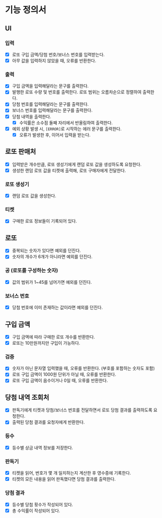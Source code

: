 # 기능 정의서

## UI
### 입력
- [x] 로또 구입 금액/당첨 번호/보너스 번호를 입력받는다.
- [x] 아무 값을 입력하지 않았을 때, 오류를 반환한다.

### 출력
- [x] 구입 금액을 입력해달라는 문구를 출력한다.
- [x] 발행한 로또 수량 및 번호를 출력한다. 로또 범위는 오름차순으로 정렬하여 출력한다.
- [x] 당첨 번호를 입력해달라는 문구를 출력한다.
- [x] 보너스 번호를 입력해달라는 문구를 출력한다.
- [x] 당첨 내역을 출력한다.
  - [x] 수익률은 소수점 둘째 자리에서 반올림하여 출력한다.
- [x] 예외 상황 발생 시, `[ERROR]`로 시작하는 에러 문구를 출력한다.
  - [x] 오류가 발생한 후, 이어서 입력을 받는다.

## 로또 판매처
- [x] 입력받은 개수만큼, 로또 생성기에게 랜덤 로또 값을 생성하도록 요청한다.
- [x] 생성한 랜덤 로또 값을 티켓에 출력해, 로또 구매자에게 전달한다.
### 로또 생성기
- [x] 랜덤 로또 값을 생성한다.
### 티켓
- [x] 구매한 로또 정보들이 기록되어 있다.

## 로또
- [x] 중복되는 숫자가 있다면 예외를 던진다.
- [x] 숫자의 개수가 6개가 아니라면 예외를 던진다.
### 공 (로또를 구성하는 숫자)
- [x] 값의 범위가 1~45를 넘어가면 예외를 던진다.
### 보너스 번호
- [x] 당첨 번호에 이미 존재하는 값이라면 예외를 던진다.

## 구입 금액
- [x] 구입 금액에 따라 구매한 로또 개수를 반환한다.
- [x] 로또는 10만원까지만 구입이 가능하다.
### 검증
- [x] 숫자가 아닌 문자열 입력했을 때, 오류를 반환한다. (부호를 포함하는 숫자도 포함)
- [x] 로또 구입 금액이 1000원 단위가 아닐 때, 오류를 반환한다.
- [x] 로또 구입 금액이 음수이거나 0일 때, 오류를 반환한다.

## 당첨 내역 조회처
- [x] 판독기에게 티켓과 당첨/보너스 번호를 전달하면서 로또 당첨 결과를 출력하도록 요청한다.
- [x] 출력된 당첨 결과를 요청자에게 반환한다.
### 등수
- [x] 등수별 상금 내역 정보를 저장한다.
### 판독기
- [x] 티켓을 읽어, 번호가 몇 개 일치하는지 계산한 후 영수증에 기록한다.
- [x] 티켓의 모든 내용을 읽어 판독했다면 당첨 결과를 출력한다.
### 당첨 결과
- [x] 등수별 당첨 횟수가 작성되어 있다.
- [x] 총 수익률이 작성되어 있다.